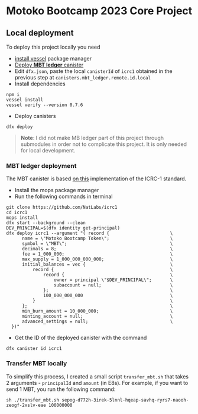 # Motoko Bootcamp 2023 Core Project

## Local deployment
To deploy this project locally you need
- [install vessel](https://github.com/dfinity/vessel#getting-started) package manager
- [Deploy **MBT ledger** canister](#mbt-ledger-deployment)
- Edit `dfx.json`, paste the local `canisterId` of `icrc1` obtained in the previous step at `canisters.mbt_ledger.remote.id.local`
- Install dependencies
```
npm i
vessel install
vessel verify --version 0.7.6
```
- Deploy canisters
```
dfx deploy
```

> **Note**: I did not make MB ledger part of this project through submodules in order not to complicate this project. It is only needed for local development.

### MBT ledger deployment
The MBT canister is based [on this](https://github.com/NatLabs/icrc1) implementation of the ICRC-1 standard.

- Install the mops package manager
- Run the following commands in terminal
```
git clone https://github.com/NatLabs/icrc1
cd icrc1
mops install
dfx start --background --clean
DEV_PRINCIPAL=$(dfx identity get-principal)
dfx deploy icrc1 --argument "( record {                       \
      name = \"Motoko Bootcamp Token\";                       \
      symbol = \"MBT\";                                       \
      decimals = 8;                                           \
      fee = 1_000_000;                                        \
      max_supply = 1_000_000_000_000;                         \
      initial_balances = vec {                                \
          record {                                            \
              record {                                        \
                  owner = principal \"$DEV_PRINCIPAL\";       \
                  subaccount = null;                          \
              };                                              \
              100_000_000_000                                 \
          }                                                   \
      };                                                      \
      min_burn_amount = 10_000_000;                           \
      minting_account = null;                                 \
      advanced_settings = null;                               \
  })"
```
- Get the ID of the deployed canister with the command
```
dfx canister id icrc1
```

### Transfer MBT locally
To simplify this process, I created a small script `transfer_mbt.sh` that takes 2 arguments - `principalId` and `amount` (in E8s). For example, if you want to send 1 MBT, you run the following command:
```
sh ./transfer_mbt.sh sepog-d772h-3irek-5lnnl-hqeap-savhq-ryrs7-naooh-zeogf-2xslv-eae 100000000
```